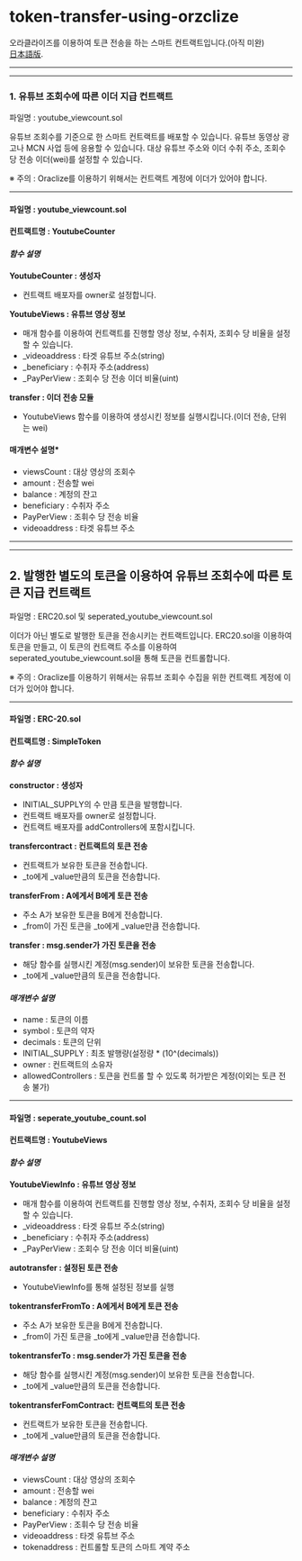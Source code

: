 ﻿
token-transfer-using-orzclize
=============================


오라클라이즈를 이용하여 토큰 전송을 하는 스마트 컨트랙트입니다.(아직 미완)  
[日本語版](./README_jp.md).

------------


------------


### 1. 유튜브 조회수에 따른 이더 지급 컨트랙트
파일명 : youtube_viewcount.sol    

유튜브 조회수를 기준으로 한 스마트 컨트랙트를 배포할 수 있습니다. 유튜브 동영상 광고나 MCN 사업 등에 응용할 수 있습니다.
대상 유튜브 주소와 이더 수취 주소, 조회수당 전송 이더(wei)를 설정할 수 있습니다.

※ 주의 : Oraclize를 이용하기 위해서는 컨트랙트 계정에 이더가 있어야 합니다.
  
  --------
#### 파일명 : youtube_viewcount.sol
#### 컨트랙트명 : YoutubeCounter
#### *함수 설명*

**YoutubeCounter : 생성자**
- 컨트랙트 배포자를 owner로 설정합니다.

**YoutubeViews : 유튜브 영상 정보**
- 매개 함수를 이용하여 컨트랙트를 진행할 영상 정보, 수취자, 조회수 당 비율을 설정할 수 있습니다.
- _videoaddress : 타겟 유튜브 주소(string)
- _beneficiary : 수취자 주소(address)
 - _PayPerView : 조회수 당 전송 이더 비율(uint)

**transfer : 이더 전송 모듈**
- YoutubeViews 함수를 이용하여 생성시킨 정보를 실행시킵니다.(이더 전송, 단위는 wei)
  

#### 매개변수 설명*
- viewsCount : 대상 영상의 조회수
- amount : 전송할 wei
- balance : 계정의 잔고
- beneficiary : 수취자 주소
- PayPerView : 조휘수 당 전송 비율
- videoaddress : 타겟 유튜브 주소

-------

------------


## 2. 발행한 별도의 토큰을 이용하여 유튜브 조회수에 따른 토큰 지급 컨트랙트
파일명 : ERC20.sol 및 seperated_youtube_viewcount.sol

이더가 아닌 별도로 발행한 토큰을 전송시키는 컨트랙트입니다.
ERC20.sol을 이용하여 토큰을 만들고, 이 토큰의 컨트랙트 주소를 이용하여 seperated_youtube_viewcount.sol을 통해 토큰을 컨트롤합니다.

※ 주의 : Oraclize를 이용하기 위해서는 유튜브 조회수 수집을 위한 컨트랙트 계정에 이더가 있어야 합니다.

------------
#### 파일명 : ERC-20.sol
#### 컨트랙트명 : SimpleToken
#### *함수 설명*

**constructor : 생성자**
- INITIAL_SUPPLY의 수 만큼 토큰을 발행합니다.
- 컨트랙트 배포자를 owner로 설정합니다.
- 컨트랙트 배포자를 addControllers에 포함시킵니다.

**transfercontract : 컨트랙트의 토큰 전송**
- 컨트랙트가 보유한 토큰을 전송합니다.
- _to에게 _value만큼의 토큰을 전송합니다.

**transferFrom : A에게서 B에게 토큰 전송**
- 주소 A가 보유한 토큰을 B에게 전송합니다.
- _from이 가진 토큰을 _to에게 _value만큼 전송합니다.

**transfer : msg.sender가 가진 토큰을 전송**
- 해당 함수를 실행시킨 계정(msg.sender)이 보유한 토큰을 전송합니다.
- _to에게 _value만큼의 토큰을 전송합니다.


#### *매개변수 설명*
- name : 토큰의 이름
- symbol : 토큰의 약자
- decimals : 토큰의 단위
- INITIAL_SUPPLY : 최초 발행량(설정량 * (10^(decimals))
- owner : 컨트랙트의 소유자
- allowedControllers : 토큰을 컨트롤 할 수 있도록 허가받은 계정(이외는 토큰 전송 불가)

------------
#### 파일명 : seperate_youtube_count.sol
#### 컨트랙트명 : YoutubeViews
#### *함수 설명*

**YoutubeViewInfo : 유튜브 영상 정보**
- 매개 함수를 이용하여 컨트랙트를 진행할 영상 정보, 수취자, 조회수 당 비율을 설정할 수 있습니다.
- _videoaddress : 타겟 유튜브 주소(string)
- _beneficiary : 수취자 주소(address)
 - _PayPerView : 조회수 당 전송 이더 비율(uint)

**autotransfer : 설정된 토큰 전송**
- YoutubeViewInfo를 통해 설정된 정보를 실행

**tokentransferFromTo : A에게서 B에게 토큰 전송**
- 주소 A가 보유한 토큰을 B에게 전송합니다.
- _from이 가진 토큰을 _to에게 _value만큼 전송합니다.

**tokentransferTo : msg.sender가 가진 토큰을 전송**
- 해당 함수를 실행시킨 계정(msg.sender)이 보유한 토큰을 전송합니다.
- _to에게 _value만큼의 토큰을 전송합니다.

**tokentransferFomContract: 컨트랙트의 토큰 전송**
- 컨트랙트가 보유한 토큰을 전송합니다.
- _to에게 _value만큼의 토큰을 전송합니다.




#### *매개변수 설명*
- viewsCount : 대상 영상의 조회수
- amount : 전송할 wei
- balance : 계정의 잔고
- beneficiary : 수취자 주소
- PayPerView : 조휘수 당 전송 비율
- videoaddress : 타겟 유튜브 주소
- tokenaddress : 컨트롤할 토큰의 스마트 계약 주소
